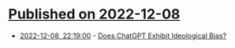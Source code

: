 # [Published on 2022-12-08](index.md)

* [2022-12-08, 22:19:00](https://news.ycombinator.com/item?id=33914515) - [Does ChatGPT Exhibit Ideological Bias?](https://hwfo.substack.com/p/the-woke-rails-of-chatgpt)
